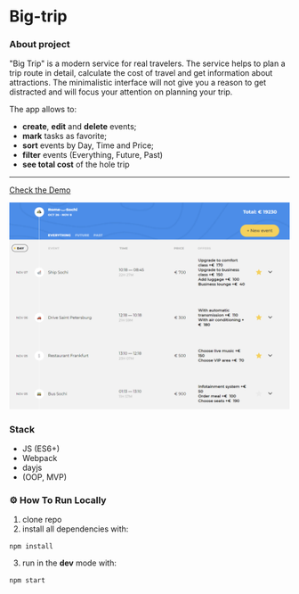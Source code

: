 # Big-trip

### About project

"Big Trip" is a modern service for real travelers. The service helps to plan a trip route in detail, calculate the cost of travel and get information about attractions. The minimalistic interface will not give you a reason to get distracted and will focus your attention on planning your trip.

The app allows to:

- **create**, **edit** and **delete** events;
- **mark** tasks as favorite;
- **sort** events by Day, Time and Price;
- **filter** events (Everything, Future, Past)
- **see total cost** of the hole trip

---
<a href="https://bentonfraizer.github.io/big-trip/" target="_blank">Check the Demo</a>

<img src="https://github.com/BentonFraizer/big-trip/blob/master/.github/workflows/big-trip.png" width="769" />

### Stack 
- JS (ES6+)
- Webpack
- dayjs
- (OOP, MVP)

### ⚙️ How To Run Locally

1. clone repo
2. install all dependencies with:
```
npm install
```
3. run in the **dev** mode with:
```
npm start
```
